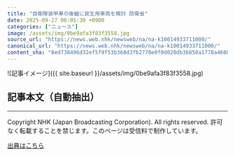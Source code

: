 ```yaml
---
title: "自衛隊装甲車の後継に民生用車両を検討 防衛省"
date: 2025-09-27 06:05:30 +0900
categories: ["ニュース"]
image: /assets/img/0be9afa3f83f3558.jpg
source_url: "https://news.web.nhk/newsweb/na/na-k10014933711000/"
canonical_url: "https://news.web.nhk/newsweb/na/na-k10014933711000/"
content_sha: "8ed738496d32ef5f9f53b368d3fb2770e0f0d020db36850a1778a460817e33d6"
---
```


![記事イメージ]({{ site.baseurl }}/assets/img/0be9afa3f83f3558.jpg)

## 記事本文（自動抽出）
<div><div class="_13tndsj2"><nav aria-label="フッターサイトナビゲーション" class="_13tndsj4"></nav><hr class="esl7kn2s esl7kn1l esl7kn1n _14xli2ae"><p class="esl7kn2s esl7kn1m esl7kn1o _1yvk0f68 _1lugom81">Copyright NHK (Japan Broadcasting Corporation). All rights reserved. 許可なく転載することを禁じます。このページは受信料で制作しています。</p></div></div>

[出典はこちら](https://news.web.nhk/newsweb/na/na-k10014933711000/)
